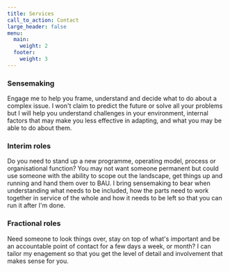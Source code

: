 ```yaml
---
title: Services
call_to_action: Contact
large_header: false
menu:
  main:
    weight: 2
  footer:
    weight: 3
---
```


### Sensemaking

Engage me to help you frame, understand and decide what to do about a complex issue. I won't claim to predict the future or solve all your problems but I will help you understand challenges in your environment, internal factors that may make you less effective in adapting, and what you may be able to do about them.
<!-- ![Property image](https://unsplash.it/960/350?image=946) -->

### Interim roles

Do you need to stand up a new programme, operating model, process or organisational function? You may not want someone permanent but could use someone with the ability to scope out the landscape, get things up and running and hand them over to BAU. I bring sensemaking to bear when understanding what needs to be included, how the parts need to work together in service of the whole and how it needs to be left so that you can run it after I'm done.
<!-- ![Employment image](https://unsplash.it/960/350?image=668) -->

### Fractional roles

Need someone to look things over, stay on top of what's important and be an accountable point of contact for a few days a week, or month? I can tailor my enagement so that you get the level of detail and involvement that makes sense for you.

<!-- ![Business image](https://unsplash.it/960/350?image=376) -->
